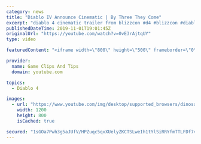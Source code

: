```yaml
---
category: news
title: "Diablo IV Announce Cinematic | By Three They Come"
excerpt: "diablo 4 cinematic trailer from blizzcon #d4 #blizzcon #diablo."
publishedDateTime: 2019-11-01T19:01:45Z
originalUrl: "https://youtube.com/watch?v=0vE3rAjtqUY"
type: video

featuredContent: "<iframe width=\"800\" height=\"500\" frameborder=\"0\" src=\"https://www.youtube.com/embed/0vE3rAjtqUY\" allow=\"accelerometer; autoplay; encrypted-media; gyroscope; picture-in-picture\" allowfullscreen></iframe>"

provider:
  name: Game Clips And Tips
  domain: youtube.com

topics:
  - Diablo 4

images:
  - url: "https://www.youtube.com/img/desktop/supported_browsers/dinosaur.png"
    width: 1200
    height: 800
    isCached: true

secured: "1sGOa7Pwh3g5aJUfV/HPZuqc5qxXUelyZKCTSLweIh1tYlSiRRYfmTTLFDf7v5VQ2QlCPsO7LRu7V3prsnP41C9vmthFPSQJUe3MBh+T8+lwsBtmmkk+JwnP+OCXMSsFTMtJp3ApnTtGvLzSPXAJIkCG8WGdk95xFzAquyh8SnXQws0ZzJj9RB0R91zK92miGlcDHW+rQZVi0XU5IvlkNOnlpbMg3kCgBEO92tS7xtSJBdFgOKfWfOaAxgQFh+uwQmYZZBVL6azttSIcI/oe7hbrEw3GHfwUzbur9b+XPT1Y878jX5LDkNbOc2s7O5eGont9qmXcLj2Z6P+ivyY/2uCGMGp6jgSs1fxgaugFUbeEYeTndRxaCtcQoacLPgN+tTBjYXbbQuFUVkLnT16r/w==;ci3z/cN7iuQK84Gbi814/A=="
---
```


